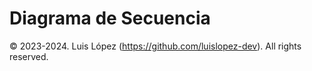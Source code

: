 # Diagrama de Secuencia

© 2023-2024. Luis López (https://github.com/luislopez-dev). All rights reserved. 
